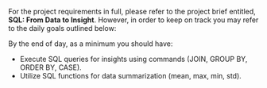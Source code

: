<!-- Day 3: SQL Queries & Analysis -->

For the project requirements in full, please refer to the project brief entitled, **SQL: From Data to Insight**. However, in order to keep on track you may refer to the daily goals outlined below:

By the end of day, as a minimum you should have:

- Execute SQL queries for insights using commands (JOIN, GROUP BY, ORDER BY, CASE).
- Utilize SQL functions for data summarization (mean, max, min, std).